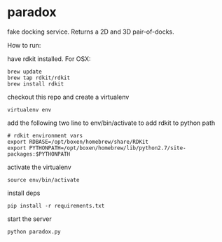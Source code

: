# paradox
fake docking service.  Returns a 2D and 3D pair-of-docks.

How to run:

have rdkit installed. For OSX:

    brew update
    brew tap rdkit/rdkit
    brew install rdkit

checkout this repo and create a virtualenv

    virtualenv env

add the following two line to env/bin/activate to add rdkit to python path

    # rdkit environment vars
    export RDBASE=/opt/boxen/homebrew/share/RDKit
    export PYTHONPATH=/opt/boxen/homebrew/lib/python2.7/site-packages:$PYTHONPATH

activate the virtualenv

    source env/bin/activate

install deps

    pip install -r requirements.txt

start the server

    python paradox.py
